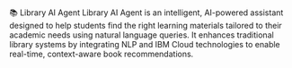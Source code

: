 📚 Library AI Agent
Library AI Agent is an intelligent, AI-powered assistant designed to help students find the right learning materials tailored to their academic needs using natural language queries. It     enhances traditional library systems by integrating NLP and IBM Cloud technologies to enable real-time, context-aware book recommendations.

